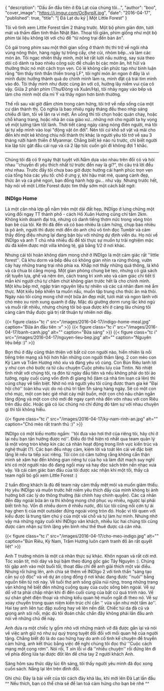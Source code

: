 {
   "description": "Dấu ấn đầu tiên ở Đà Lạt của chúng tôi...",
   "author": "boo",
   "cover_image": "https://i.imgur.com/Oc8yrpX.jpg",
   "date": "2016-04-17",
   "published": true,
   "title": "[ Đà Lạt du ký ] Một Little Forest"
}

Tôi vô tình xem Little Forest tầm 2 tháng trước. Một bộ phim giản đơn, tươi mát và thấm đẫm tinh thần Nhật Bản. Thoại tối giản, phim giống như một bộ phim tài liệu không lời với chủ đề "từ nông trại đến bàn ăn".

<!--more-->

Cô gái trong phim sau một thời gian sống ở thành thị thì trở về ngôi nhà vùng nông thôn, hàng ngày tự trồng cấy, chẻ củi, nhóm bếp...và làm các món ăn. Tôi ngạc nhiên thấy mình, một kẻ rất lười nấu nướng, say sưa theo dõi cô dành ra bao nhiêu công sức để chuẩn bị các món ăn, hít hửi và thưởng thức nó một cách trọn vẹn. Có lẽ không cần phức tạp như bình luận rằng "tìm thấy tinh thần thiền trong LF", tôi nghĩ món ăn ngon ở đây là vì mình được hưởng thành quả do chính mình làm ra, mình đặt cả trái tim mình vào đó. Tôi thấy mình như được cùng ăn với cô, hưởng lây niềm vui của cô vậy.  Giữa 2 phần phim (Thu/Đông và Xuân/Hạ), tôi nhảy ngay vào bếp và làm cho mình một dĩa mì Ý và thấy ngon hơn bình thường.

Thế rồi sau vài giờ đắm chìm trong cảm hứng, tôi trở về nếp sống của một cư dân thành thị. Có nghĩa là bao nhiêu ngày tháng đều theo nhịp sáng chiều đi làm, tối về lăn ra vì mệt. Ăn uống thì tôi chọn hoặc quán chay, hoặc chỗ khang trang, hoặc nhà ăn của giáo xứ...những nơi cho người ta hy vọng về một lương tâm tốt lành. Thời tiết càng ngày càng nóng điên người, mà tôi lại tự xếp mình vào loại "động vật ôn đới". Nên tôi cứ khổ sở vật vã mãi cho đến khi một kẻ không chịu nổi thành thị khác là người yêu tôi trở về sau 3 tháng rưỡi hành thiền ở Myanmar. Chẳng biết kẻ nào rủ trước, chỉ biết người kia lập tức gật đầu cái rụp và cả 2 lập tức cuốn gói đi không đợi 1 khắc.

---

Chúng tôi đã có 9 ngày thật tuyệt vời.Nằm dựa vào nhau trên đồi cỏ và hỏi nhau ''chuyến đi yêu thích nhất từ trước đến nay là gì?", thì câu trả lời đều như nhau. Trước đấy tôi chưa bao giờ được hưởng cái hạnh phúc trọn vẹn của tổng hòa các yếu tố: chỗ ở ưng ý, khí hậu mát mẻ, quang cảnh đẹp, thức ăn và cà phê ngon, bạn đồng hành hợp gu... như vậy. Nhưng trước hết, hãy nói về một Little Forest được tìm thấy sớm một cách bất ngờ:

### INDIgo Home

Là một căn nhà lợp gỗ nằm trên một dải đất hẹp, INDIgo ở lưng chừng một vùng đồi ngay TT thành phố - cách Hồ Xuân Hương cũng chỉ tầm 2km. Không kinh doanh đại trà, nhưng có danh tiếng thơm nức trong vòng tròn bạn bè của tôi. Kẻ thì đã đến và có bao nhiêu là cảm hứng, chụp bao nhiêu là pô ảnh, người thì được mời đến do anh chủ vô tình đọc Tumblr và cảm thấy đồng điệu nhưng lại đang bận bịu với những dự định viễn du. Họ nói về INDIgo và anh T chủ nhà nhiều đủ để tôi thực sự muốn tự trải nghiệm mặc dù đã kiếm được một villa không tệ, giá bằng 1/2 ở nơi khác.

Nhưng cái tôi hoàn không dám mong chờ ở INDIgo là một cảm giác rất ''little forest''. Cả khu dorm và bếp đều có không gian nhìn ra rừng thông, vườn cây hay những trang trại nhỏ phía xa. Khắp nơi thấy những quả thông, lá khô và cà chua bi căng mọng. Một gian phòng chung bé tẹo, nhưng có giá sách rất tuyển lựa, ghế và nệm êm, cách trang trí xinh xẻo và cảm giác chi tiết tỉ mẩn khi người chủ tự chăm chút không gian trước hết là cho chính mình. Một khu bếp mở, ngập tràn nguyên liệu tự nhiên và các cá nhân đam mê ẩm thực. Một kiểu bếp khiến ta muốn nấu, muốn tập trung cho thức ăn mà thôi. Ngày nào tôi cũng mong chờ một bữa ăn đẹp mắt, tươi mát và ngon lành với chó mèo xu nịnh xung quanh ở đây. Mặc dù giường dorm rung lắc khó ngủ và muỗi rất nhiều, nhưng chúng tôi bỏ qua được khi ở càng lâu chúng tôi càng cảm thấy được giá trị rất thuận tự nhiên nơi đây.

{{< figure class="tc i" src="/images/2016-04-17/indigo-home-meal.jpg" caption="Bữa ăn đầu tiên :v" >}}
{{< figure class="tc i" src="/images/2016-04-17/banh-canh.jpg" alt="" caption="Bữa sáng" >}}
{{< figure class="tc i" src="/images/2016-04-17/nguyen-lieu-bep.jpg" alt="" caption="Nguyên liệu bếp :)" >}}

Bọn thú ở đây cũng thân thiện với bất cứ con người nào, hiển nhiên là nổi tiếng trên mạng xã hội hơn hẳn những con người thầm lặng. 2 con mèo con Kỳ Lam và Trầm Hương nhỏ xíu và đáng yêu vô cùng. Con Bún Riêu lanh lợi y như con chó bước ra từ câu chuyện Cuộc phiêu lưu của Tintin. Nó nhiệt tình nhất với chúng tôi, ra đón từ ngày đầu tiên và nếu không phải do tôi ảo tưởng, ngày cuối cùng vốn định đi giang hồ (làm cả nhà tìm loạn cả lên) thì cũng chạy về tiễn biệt. Nhờ nó mà người yêu tôi cũng được tham gia ké "Đại hội chó'' toàn khu vực do nó chủ trì tầm 5h sáng hàng ngày. Sẽ có một con chó mực, một con béc giê nhát cáy mắt buồn, một con chó nâu chân ngắn tăng động và một con chó mới đẻ ngay cạnh nhà đến vờn nhau với con Riêu trên đầu dốc. Hoặc giả có lúc chúng nó chỉ đứng đó tâm sự với nhau chuyện gì thì tôi không hiểu.

{{< figure class="tc i" src="/images/2016-04-17/ky-nam-rinh-an.jpg" alt="" caption="Chó mèo rất tranh thủ :)" >}}

INDIgo có một kiểu motto ngầm: ''tôi đưa vào hơi thở của riêng tôi, hãy chỉ ở lại nếu bạn tận hưởng được nó''. Điều đó thể hiện rõ nhất qua team quản lý là một vòng tròn khép kín các cá nhân hoạt động trong lĩnh vực kiến trúc và nghệ thuật (?). Các bạn đều nhạy cảm, kiệm lời và toát lên cái vẻ đặc biệt lặng lẽ nếu ta tiếp xúc riêng. Tôi còn có cảm tưởng rằng không cẩn thận mình sẽ xâm hại đến không gian riêng tư của họ và làm đứt mạch suy nghĩ khi có một người nào đó đang ngồi may vá hay đọc sách trên nền nhạc xưa vậy. Và cái cảm giác  ban đầu của tôi được xác nhận khi một tối, thấy cả team ngồi bó gối xem Little Forest :)

2 tuần đông khách là đủ để team này cảm thấy mệt mỏi và muốn giảm thiểu. Họ yêu INDIgo và muốn trước hết niềm yêu thích đấy của mình không bị ảnh hưởng bởi các lý do thông thường (tài chính hay chính quyền). Các cá nhân đến đây ngoài bữa ăn ra thì không mong chờ phục vụ nhiều, ngược lại phải biết tính họ. Vốn đi nhiều dorm ở nhiều nước, đôi lúc tôi cũng nổi cơn tự ái hay ghen tị của một outsider đứng ngoài vòng tròn đó. Hoặc vì tôi quen với kiểu được là trung tâm chú ý của một vài chỗ và tự làm hư mình. Nhưng nhờ vậy mà những ngày cuối khi INDIgo vãn khách, nhiều lúc hai chúng tôi cũng được cảm nhận sự tĩnh lặng yên bình như thế thuê được cả căn nhà.

{{< figure class="tc i" src="/images/2016-04-17/cho-meo-indigo.jpg" alt="" caption="Bún Riêu, Kỳ Nam, Trầm Hương luôn cạnh tranh đồ ăn rất quyết liệt" >}}

Anh T trưởng nhóm là một cá nhân thực sự khác. Khôn ngoan và rất cởi mở. Tóc xoăn tít, môi dày và bụi bặm theo đúng gốc gác Tây Nguyên :). Chúng tôi gặp anh vào một buổi tối, thoạt đầu chỉ để anh giải thích một vài điều. Nhưng rồi hứng lên, anh chia sẻ thêm về INDIgo 2 với tinh thần "sáng tạo cần sự cô độc" và về dự án cộng đồng ở nơi khác đang được ''nuôi'' bằng nguồn tiền từ nơi này. Về tuổi thơ anh sống giữa núi rừng, trong những trang văn không hề biết đến những cuồng quay của cuộc sống bên ngoài. Về sự dổ vỡ ta phải chấp nhận khi đi đến cuối cùng của bất cứ quá trình nào. Về sự chán ghét điện thoại và những kiểu quan hệ muốn ngắt đi theo nó. Về sự xoay chuyển trong quan niệm kiến trúc chỉ cần '' vừa vặn như một tấm áo''. Hai tay anh liên tục đập xuống hay vẽ lên nền đất. Chiếc túi da đã cũ và giọng anh sôi nổi, mặc dù tôi đoán chắc chắn đây không phải lần đầu anh nói về những chủ đề này.

Anh đưa ra một chiếc ly gốm nhỏ với những mảnh vỡ đã được gắn lại và nói về việc anh giữ nó như sự quý trọng tuyệt đối đối với mối quan hệ của người tặng. Chẳng biết đó là do cao hứng hay do anh cố tình kể chuyện để truyền cảm hứng, anh kết thúc bằng việc đề nghị chúng tôi đọc thử ''Cuộc cách mạng một cọng rơm''. Nói rồi, T xin lỗi vì đã ''nhiều chuyện'' rồi đứng lên đi về phía đống lửa tại được đốt lên để chia tay 2 người khách Anh.

Sáng hôm sau thức dậy lúc 6h sáng, tôi thấy người yêu mình đã đọc xong cuốn sách. Nắng lại lên trên đỉnh đồi.

Ghi chú: Đây là bài viết của tôi cách đây khá lâu, khi mới lên Đà Lạt lần đầu ^^ Nếu thích, bạn có thể chia sẻ để lan toả cảm hứng cho bạn bè nhé ^^
